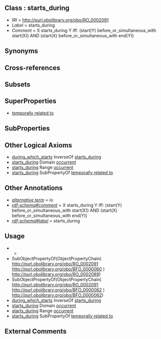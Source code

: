 
## Class : starts_during

 * *IRI* = http://purl.obolibrary.org/obo/RO_0002091
 * *Label* = starts_during
 * *Comment* = X starts_during Y iff: (start(Y) before_or_simultaneous_with start(X)) AND (start(X) before_or_simultaneous_with end(Y))

## Synonyms


## Cross-references


## Subsets


## SuperProperties

 * [temporally related to](../../RO/22/RO_0002222.md)

## SubProperties


## Other Logical Axioms

 * [during_which_starts](../../RO/88/RO_0002088.md) InverseOf [starts_during](../../RO/91/RO_0002091.md)
 * [starts_during](../../RO/91/RO_0002091.md) Domain [occurrent](../../BFO/03/BFO_0000003.md)
 * [starts_during](../../RO/91/RO_0002091.md) Range [occurrent](../../BFO/03/BFO_0000003.md)
 * [starts_during](../../RO/91/RO_0002091.md) SubPropertyOf [temporally related to](../../RO/22/RO_0002222.md)

## Other Annotations

 * *[alternative term](../../IAO/18/IAO_0000118.md)* = io
 * *[rdf-schema#comment](../../nt/rdf-schema#comment.md)* = X starts_during Y iff: (start(Y) before_or_simultaneous_with start(X)) AND (start(X) before_or_simultaneous_with end(Y))
 * *[rdf-schema#label](../../el/rdf-schema#label.md)* = starts_during

## Usage

 * -
 * SubObjectPropertyOf(ObjectPropertyChain( <http://purl.obolibrary.org/obo/RO_0002091> <http://purl.obolibrary.org/obo/BFO_0000060> ) <http://purl.obolibrary.org/obo/RO_0002089>)
 * SubObjectPropertyOf(ObjectPropertyChain( <http://purl.obolibrary.org/obo/RO_0002091> <http://purl.obolibrary.org/obo/BFO_0000062> ) <http://purl.obolibrary.org/obo/BFO_0000062>)
 * [during_which_starts](../../RO/88/RO_0002088.md) InverseOf [starts_during](../../RO/91/RO_0002091.md)
 * [starts_during](../../RO/91/RO_0002091.md) Domain [occurrent](../../BFO/03/BFO_0000003.md)
 * [starts_during](../../RO/91/RO_0002091.md) Range [occurrent](../../BFO/03/BFO_0000003.md)
 * [starts_during](../../RO/91/RO_0002091.md) SubPropertyOf [temporally related to](../../RO/22/RO_0002222.md)

## External Comments

